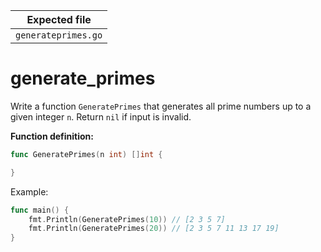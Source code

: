 | Expected file       |
| ------------------- |
| `generateprimes.go` |

# generate_primes

Write a function `GeneratePrimes` that generates all prime numbers up to a given integer `n`.  Return `nil` if input is invalid.

**Function definition:**

```go
func GeneratePrimes(n int) []int {

}
```

Example:

```go
func main() {
    fmt.Println(GeneratePrimes(10)) // [2 3 5 7]
    fmt.Println(GeneratePrimes(20)) // [2 3 5 7 11 13 17 19]
}
```

